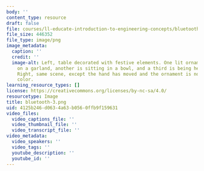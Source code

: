 ```yaml
---
body: ''
content_type: resource
draft: false
file: courses/ll-educate-introduction-to-engineering-concepts/bluetooth-3.png
file_size: 446352
file_type: image/png
image_metadata:
  caption: ''
  credit: ''
  image-alt: Left, table decorated with festive elements. One lit ornament is hanging
    on a garland, another is sitting in a bowl, and a third is being held in a hand.
    Right, same scene, except the hand has moved and the ornament is now a different
    color.
learning_resource_types: []
license: https://creativecommons.org/licenses/by-nc-sa/4.0/
resourcetype: Image
title: bluetooth-3.png
uid: 4125b246-d063-4a63-b056-0ffb9f159631
video_files:
  video_captions_file: ''
  video_thumbnail_file: ''
  video_transcript_file: ''
video_metadata:
  video_speakers: ''
  video_tags: ''
  youtube_description: ''
  youtube_id: ''
---
```


